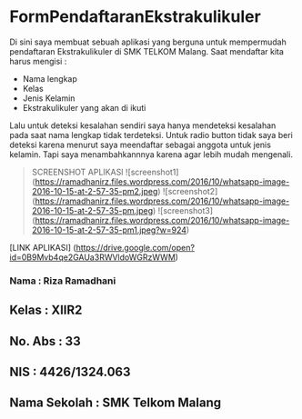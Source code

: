 # FormPendaftaranEkstrakulikuler

Di sini saya membuat sebuah aplikasi yang berguna untuk mempermudah pendaftaran Ekstrakulikuler di SMK TELKOM Malang.
Saat mendaftar kita harus mengisi :

   * Nama lengkap
   * Kelas
   * Jenis Kelamin
   * Ekstrakulikuler yang akan di ikuti

Lalu untuk deteksi kesalahan sendiri saya hanya mendeteksi kesalahan pada saat nama lengkap tidak terdeteksi.
Untuk radio button tidak saya beri deteksi karena menurut saya meendaftar sebagai anggota untuk jenis kelamin. Tapi saya menambahkannnya karena agar lebih mudah mengenali. 

> SCREENSHOT APLIKASI 
![screenshot1] (https://ramadhanirz.files.wordpress.com/2016/10/whatsapp-image-2016-10-15-at-2-57-35-pm2.jpeg)
![screenshot2] (https://ramadhanirz.files.wordpress.com/2016/10/whatsapp-image-2016-10-15-at-2-57-35-pm.jpeg)
![screenshot3] (https://ramadhanirz.files.wordpress.com/2016/10/whatsapp-image-2016-10-15-at-2-57-35-pm1.jpeg?w=924)


[LINK APLIKASI]
(https://drive.google.com/open?id=0B9Mvb4qe2GAUa3RWVldoWGRzWWM) <H3>

Nama : Riza Ramadhani <h2>
Kelas : XIIR2 <h2>
No. Abs : 33 <h2>
NIS : 4426/1324.063 <h2>
Nama Sekolah : SMK Telkom Malang <h2> 
